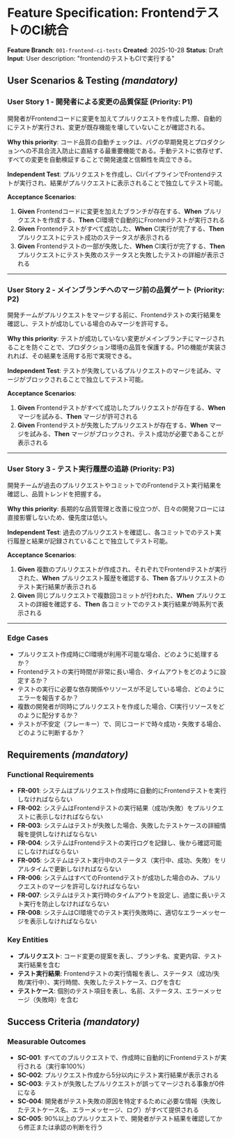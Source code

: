 # Feature Specification: FrontendテストのCI統合

**Feature Branch**: `001-frontend-ci-tests`
**Created**: 2025-10-28
**Status**: Draft
**Input**: User description: "frontendのテストもCIで実行する"

## User Scenarios & Testing *(mandatory)*

### User Story 1 - 開発者による変更の品質保証 (Priority: P1)

開発者がFrontendコードに変更を加えてプルリクエストを作成した際、自動的にテストが実行され、変更が既存機能を壊していないことが確認される。

**Why this priority**: コード品質の自動チェックは、バグの早期発見とプロダクションへの不具合流入防止に直結する最重要機能である。手動テストに依存せず、すべての変更を自動検証することで開発速度と信頼性を両立できる。

**Independent Test**: プルリクエストを作成し、CIパイプラインでFrontendテストが実行され、結果がプルリクエストに表示されることで独立してテスト可能。

**Acceptance Scenarios**:

1. **Given** Frontendコードに変更を加えたブランチが存在する、**When** プルリクエストを作成する、**Then** CI環境で自動的にFrontendテストが実行される
2. **Given** Frontendテストがすべて成功した、**When** CI実行が完了する、**Then** プルリクエストにテスト成功のステータスが表示される
3. **Given** Frontendテストの一部が失敗した、**When** CI実行が完了する、**Then** プルリクエストにテスト失敗のステータスと失敗したテストの詳細が表示される

---

### User Story 2 - メインブランチへのマージ前の品質ゲート (Priority: P2)

開発チームがプルリクエストをマージする前に、Frontendテストの実行結果を確認し、テストが成功している場合のみマージを許可する。

**Why this priority**: テストが成功していない変更がメインブランチにマージされることを防ぐことで、プロダクション環境の品質を保護する。P1の機能が実装されれば、その結果を活用する形で実現できる。

**Independent Test**: テストが失敗しているプルリクエストのマージを試み、マージがブロックされることで独立してテスト可能。

**Acceptance Scenarios**:

1. **Given** Frontendテストがすべて成功したプルリクエストが存在する、**When** マージを試みる、**Then** マージが許可される
2. **Given** Frontendテストが失敗したプルリクエストが存在する、**When** マージを試みる、**Then** マージがブロックされ、テスト成功が必要であることが表示される

---

### User Story 3 - テスト実行履歴の追跡 (Priority: P3)

開発チームが過去のプルリクエストやコミットでのFrontendテスト実行結果を確認し、品質トレンドを把握する。

**Why this priority**: 長期的な品質管理と改善に役立つが、日々の開発フローには直接影響しないため、優先度は低い。

**Independent Test**: 過去のプルリクエストを確認し、各コミットでのテスト実行履歴と結果が記録されていることで独立してテスト可能。

**Acceptance Scenarios**:

1. **Given** 複数のプルリクエストが作成され、それぞれでFrontendテストが実行された、**When** プルリクエスト履歴を確認する、**Then** 各プルリクエストのテスト実行結果が表示される
2. **Given** 同じプルリクエストで複数回コミットが行われた、**When** プルリクエストの詳細を確認する、**Then** 各コミットでのテスト実行結果が時系列で表示される

---

### Edge Cases

- プルリクエスト作成時にCI環境が利用不可能な場合、どのように処理するか？
- Frontendテストの実行時間が非常に長い場合、タイムアウトをどのように設定するか？
- テストの実行に必要な依存関係やリソースが不足している場合、どのようにエラーを報告するか？
- 複数の開発者が同時にプルリクエストを作成した場合、CI実行リソースをどのように配分するか？
- テストが不安定（フレーキー）で、同じコードで時々成功・失敗する場合、どのように判断するか？

## Requirements *(mandatory)*

### Functional Requirements

- **FR-001**: システムはプルリクエスト作成時に自動的にFrontendテストを実行しなければならない
- **FR-002**: システムはFrontendテストの実行結果（成功/失敗）をプルリクエストに表示しなければならない
- **FR-003**: システムはテストが失敗した場合、失敗したテストケースの詳細情報を提供しなければならない
- **FR-004**: システムはFrontendテストの実行ログを記録し、後から確認可能にしなければならない
- **FR-005**: システムはテスト実行中のステータス（実行中、成功、失敗）をリアルタイムで更新しなければならない
- **FR-006**: システムはすべてのFrontendテストが成功した場合のみ、プルリクエストのマージを許可しなければならない
- **FR-007**: システムはテスト実行時のタイムアウトを設定し、過度に長いテスト実行を防止しなければならない
- **FR-008**: システムはCI環境でのテスト実行失敗時に、適切なエラーメッセージを表示しなければならない

### Key Entities

- **プルリクエスト**: コード変更の提案を表し、ブランチ名、変更内容、テスト実行結果を含む
- **テスト実行結果**: Frontendテストの実行情報を表し、ステータス（成功/失敗/実行中）、実行時間、失敗したテストケース、ログを含む
- **テストケース**: 個別のテスト項目を表し、名前、ステータス、エラーメッセージ（失敗時）を含む

## Success Criteria *(mandatory)*

### Measurable Outcomes

- **SC-001**: すべてのプルリクエストで、作成時に自動的にFrontendテストが実行される（実行率100%）
- **SC-002**: プルリクエスト作成から5分以内にテスト実行結果が表示される
- **SC-003**: テストが失敗したプルリクエストが誤ってマージされる事象が0件になる
- **SC-004**: 開発者がテスト失敗の原因を特定するために必要な情報（失敗したテストケース名、エラーメッセージ、ログ）がすべて提供される
- **SC-005**: 90%以上のプルリクエストで、開発者がテスト結果を確認してから修正または承認の判断を行う
